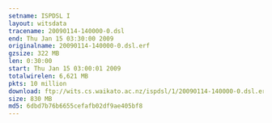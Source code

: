 ```yaml
---
setname: ISPDSL I
layout: witsdata
tracename: 20090114-140000-0.dsl
end: Thu Jan 15 03:30:00 2009
originalname: 20090114-140000-0.dsl.erf
gzsize: 322 MB
len: 0:30:00
start: Thu Jan 15 03:00:01 2009
totalwirelen: 6,621 MB
pkts: 10 million
download: ftp://wits.cs.waikato.ac.nz/ispdsl/1/20090114-140000-0.dsl.erf.gz
size: 830 MB
md5: 6dbd7b76b6655cefafb02df9ae405bf8
---
```

